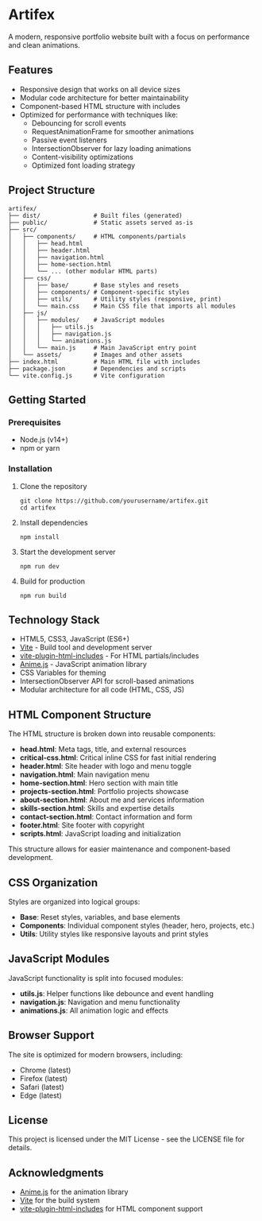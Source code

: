 # Artifex

A modern, responsive portfolio website built with a focus on performance and clean animations.

## Features

- Responsive design that works on all device sizes
- Modular code architecture for better maintainability
- Component-based HTML structure with includes
- Optimized for performance with techniques like:
  - Debouncing for scroll events
  - RequestAnimationFrame for smoother animations
  - Passive event listeners
  - IntersectionObserver for lazy loading animations
  - Content-visibility optimizations
  - Optimized font loading strategy

## Project Structure

```
artifex/
├── dist/               # Built files (generated)
├── public/             # Static assets served as-is
├── src/
│   ├── components/     # HTML components/partials
│   │   ├── head.html
│   │   ├── header.html
│   │   ├── navigation.html
│   │   ├── home-section.html
│   │   └── ... (other modular HTML parts)
│   ├── css/
│   │   ├── base/       # Base styles and resets
│   │   ├── components/ # Component-specific styles
│   │   ├── utils/      # Utility styles (responsive, print)
│   │   └── main.css    # Main CSS file that imports all modules
│   ├── js/
│   │   ├── modules/    # JavaScript modules
│   │   │   ├── utils.js
│   │   │   ├── navigation.js
│   │   │   └── animations.js
│   │   └── main.js     # Main JavaScript entry point
│   └── assets/         # Images and other assets
├── index.html          # Main HTML file with includes
├── package.json        # Dependencies and scripts
└── vite.config.js      # Vite configuration
```

## Getting Started

### Prerequisites

- Node.js (v14+)
- npm or yarn

### Installation

1. Clone the repository

   ```
   git clone https://github.com/yourusername/artifex.git
   cd artifex
   ```

2. Install dependencies

   ```
   npm install
   ```

3. Start the development server

   ```
   npm run dev
   ```

4. Build for production
   ```
   npm run build
   ```

## Technology Stack

- HTML5, CSS3, JavaScript (ES6+)
- [Vite](https://vitejs.dev/) - Build tool and development server
- [vite-plugin-html-includes](https://github.com/UstymUkhman/vite-plugin-html-includes) - For HTML partials/includes
- [Anime.js](https://animejs.com/) - JavaScript animation library
- CSS Variables for theming
- IntersectionObserver API for scroll-based animations
- Modular architecture for all code (HTML, CSS, JS)

## HTML Component Structure

The HTML structure is broken down into reusable components:

- **head.html**: Meta tags, title, and external resources
- **critical-css.html**: Critical inline CSS for fast initial rendering
- **header.html**: Site header with logo and menu toggle
- **navigation.html**: Main navigation menu
- **home-section.html**: Hero section with main title
- **projects-section.html**: Portfolio projects showcase
- **about-section.html**: About me and services information
- **skills-section.html**: Skills and expertise details
- **contact-section.html**: Contact information and form
- **footer.html**: Site footer with copyright
- **scripts.html**: JavaScript loading and initialization

This structure allows for easier maintenance and component-based development.

## CSS Organization

Styles are organized into logical groups:

- **Base**: Reset styles, variables, and base elements
- **Components**: Individual component styles (header, hero, projects, etc.)
- **Utils**: Utility styles like responsive layouts and print styles

## JavaScript Modules

JavaScript functionality is split into focused modules:

- **utils.js**: Helper functions like debounce and event handling
- **navigation.js**: Navigation and menu functionality
- **animations.js**: All animation logic and effects

## Browser Support

The site is optimized for modern browsers, including:

- Chrome (latest)
- Firefox (latest)
- Safari (latest)
- Edge (latest)

## License

This project is licensed under the MIT License - see the LICENSE file for details.

## Acknowledgments

- [Anime.js](https://animejs.com/) for the animation library
- [Vite](https://vitejs.dev/) for the build system
- [vite-plugin-html-includes](https://github.com/UstymUkhman/vite-plugin-html-includes) for HTML component support
